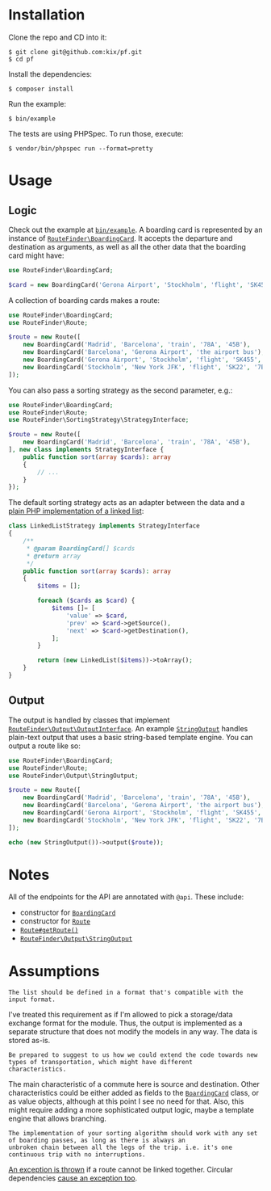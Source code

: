 # Installation
Clone the repo and CD into it:
```
$ git clone git@github.com:kix/pf.git 
$ cd pf
```
Install the dependencies:
```
$ composer install
```
Run the example:
```
$ bin/example
```

The tests are using PHPSpec. To run those, execute:
```
$ vendor/bin/phpspec run --format=pretty
```

# Usage
## Logic
Check out the example at [`bin/example`](https://github.com/kix/pf/blob/master/bin/example). A boarding card is represented by an instance of [`RouteFinder\BoardingCard`](https://github.com/kix/pf/blob/master/src/BoardingCard.php#L24). 
It accepts the departure and destination as arguments, as well as all the other data that the boarding card might have:

```php
use RouteFinder\BoardingCard;

$card = new BoardingCard('Gerona Airport', 'Stockholm', 'flight', 'SK455', '3A', '45B', 'Baggage drop at ticket counter 344');
```

A collection of boarding cards makes a route:

```php
use RouteFinder\BoardingCard;
use RouteFinder\Route;

$route = new Route([
    new BoardingCard('Madrid', 'Barcelona', 'train', '78A', '45B'),
    new BoardingCard('Barcelona', 'Gerona Airport', 'the airport bus'),
    new BoardingCard('Gerona Airport', 'Stockholm', 'flight', 'SK455', '3A', '45B', 'Baggage drop at ticket counter 344'),
    new BoardingCard('Stockholm', 'New York JFK', 'flight', 'SK22', '7B', '22', 'Baggage will we automatically transferred from your last leg'),
]);
```

You can also pass a sorting strategy as the second parameter, e.g.:

```php
use RouteFinder\BoardingCard;
use RouteFinder\Route;
use RouteFinder\SortingStrategy\StrategyInterface;

$route = new Route([
    new BoardingCard('Madrid', 'Barcelona', 'train', '78A', '45B'),
], new class implements StrategyInterface {
    public function sort(array $cards): array 
    {
        // ...
    }
});
```

The default sorting strategy acts as an adapter between the data and a [plain PHP implementation of a linked list](https://github.com/kix/pf/blob/master/src/Struct/LinkedList.php):

```php
class LinkedListStrategy implements StrategyInterface
{
    /**
     * @param BoardingCard[] $cards
     * @return array
     */
    public function sort(array $cards): array
    {
        $items = [];

        foreach ($cards as $card) {
            $items []= [
                'value' => $card,
                'prev' => $card->getSource(),
                'next' => $card->getDestination(),
            ];
        }

        return (new LinkedList($items))->toArray();
    }
}
```

## Output
The output is handled by classes that implement [`RouteFinder\Output\OutputInterface`](https://github.com/kix/pf/blob/master/src/Output/OutputInterface.php). An example [`StringOutput`]((https://github.com/kix/pf/blob/master/src/Output/StringOutput.php)) handles
plain-text output that uses a basic string-based template engine. You can output a route like so:
```php
use RouteFinder\BoardingCard;
use RouteFinder\Route;
use RouteFinder\Output\StringOutput;

$route = new Route([
    new BoardingCard('Madrid', 'Barcelona', 'train', '78A', '45B'),
    new BoardingCard('Barcelona', 'Gerona Airport', 'the airport bus'),
    new BoardingCard('Gerona Airport', 'Stockholm', 'flight', 'SK455', '3A', '45B', 'Baggage drop at ticket counter 344'),
    new BoardingCard('Stockholm', 'New York JFK', 'flight', 'SK22', '7B', '22', 'Baggage will we automatically transferred from your last leg'),
]);

echo (new StringOutput())->output($route));
```

# Notes
All of the endpoints for the API are annotated with `@api`. These include:
- constructor for [`BoardingCard`](https://github.com/kix/pf/blob/master/src/BoardingCard.php#L24)
- constructor for [`Route`](https://github.com/kix/pf/blob/master/src/Route.php#L18)
- [`Route#getRoute()`](https://github.com/kix/pf/blob/master/src/Route.php#L48)
- [`RouteFinder\Output\StringOutput`](https://github.com/kix/pf/blob/master/src/Output/StringOutput.php)

# Assumptions
```
The list should be defined in a format that's compatible with the input format.
```
I've treated this requirement as if I'm allowed to pick a storage/data exchange format for the module. Thus, the output
is implemented as a separate structure that does not modify the models in any way. The data is stored as-is.

```
Be prepared to suggest to us how we could extend the code towards new types of transportation, which might have different
characteristics.
```
The main characteristic of a commute here is source and destination. Other characteristics could be either added as 
fields to the [`BoardingCard`](https://github.com/kix/pf/blob/master/src/BoardingCard.php) class, or as value objects, although at this point I see no need for that. 
Also, this might require adding a more sophisticated output logic, maybe a template engine that allows branching.

```
The implementation of your sorting algorithm should work with any set of boarding passes, as long as there is always an 
unbroken chain between all the legs of the trip. i.e. it's one continuous trip with no interruptions.
```
[An exception is thrown](https://github.com/kix/pf/blob/master/spec/Struct/LinkedListSpec.php#L102) if a route cannot be linked together. Circular dependencies [cause an exception too](https://github.com/kix/pf/blob/master/spec/Struct/LinkedListSpec.php#L126).